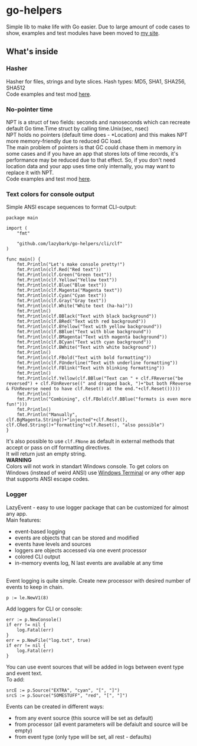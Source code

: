 # go-helpers
Simple lib to make life with Go easier. Due to large amount of code cases to show, examples and test modules have been moved to [my site](https://lazybark.dev).

## What's inside

### Hasher

Hasher for files, strings and byte slices. Hash types: MD5, SHA1, SHA256, SHA512<br>
Code examples and test mod [here](https://lazybark.dev/go-helpers/#hasher).


### No-pointer time

NPT is a struct of two fields: seconds and nanoseconds which can recreate default Go time.Time struct by calling time.Unix(sec, nsec) <br>
NPT holds no pointers (default time does - \*Location) and this makes NPT more memory-friendly due to reduced GC load. <br>
The main problem of pointers is that GC could chase them in memory in some cases and if you have an app that stores lots of time records, it's performance may be reduced due to that effect. So, if you don't need location data and your app uses time only internally, you may want to replace it with NPT.<br>
Code examples and test mod [here](https://lazybark.dev/go-helpers/#npt).

### Text colors for console output
Simple ANSI escape sequences to format CLI-output:
```
package main

import (
	"fmt"

	"github.com/lazybark/go-helpers/cli/clf"
)

func main() {
	fmt.Println("Let's make console pretty!")
	fmt.Println(clf.Red("Red text"))
	fmt.Println(clf.Green("Green text"))
	fmt.Println(clf.Yellow("Yellow text"))
	fmt.Println(clf.Blue("Blue text"))
	fmt.Println(clf.Magenta("Magenta text"))
	fmt.Println(clf.Cyan("Cyan text"))
	fmt.Println(clf.Gray("Gray text"))
	fmt.Println(clf.White("White text (ha-ha)"))
	fmt.Println()
	fmt.Println(clf.BBlack("Text with black background"))
	fmt.Println(clf.BRed("Text with red background"))
	fmt.Println(clf.BYellow("Text with yellow background"))
	fmt.Println(clf.BBlue("Text with blue background"))
	fmt.Println(clf.BMagenta("Text with magenta background"))
	fmt.Println(clf.BCyan("Text with cyan background"))
	fmt.Println(clf.BWhite("Text with white background"))
	fmt.Println()
	fmt.Println(clf.FBold("Text with bold formatting"))
	fmt.Println(clf.FUnderline("Text with underline formatting"))
	fmt.Println(clf.FBlink("Text with blinking formatting"))
	fmt.Println()
	fmt.Println(clf.Yellow(clf.BBlue("Text can " + clf.FReverse("be reversed") + clf.FUnReverse((" and dropped back, ")+"but both FReverse & FUnReverse need to have clf.Reset() at the end."+clf.Reset()))))
	fmt.Println()
	fmt.Println("Combining", clf.FBold(clf.BBlue("formats is even more fun!")))
	fmt.Println()
	fmt.Println("Manually", clf.BgMagenta.String()+"injected"+clf.Reset(), clf.CRed.String()+"formatting"+clf.Reset(), "also possible")
}
```
It's also possible to use `clf.FNone` as default in external methods that accept or pass on clf formatting directives.<br>
It will return just an empty string.<br>
**WARNING**
<br>
Colors will not work in standart Windows console. To get colors on Windows (instead of weird ANSI) use [Windows Terminal](https://docs.microsoft.com/en-us/windows/terminal/install) or any other app that supports ANSI escape codes.

### Logger

LazyEvent - easy to use logger package that can be customized for almost any app. <br>
Main features:
* event-based logging
* events are objects that can be stored and modified
* events have levels and sources
* loggers are objects accessed via one event processor
* colored CLI output
* in-memory events log, N last events are available at any time
<br>
Event logging is quite simple.
Create new processor with desired number of events to keep in chain.

```
p := le.NewV1(8)
```

Add loggers for CLI or console: <br>

```
err := p.NewConsole()
if err != nil {
	log.Fatal(err)
}
err = p.NewFile("log.txt", true)
if err != nil {
	log.Fatal(err)
}
```
You can use event sources that will be added in logs between event type and event text.<br>
To add:

```
srcE := p.Source("EXTRA", "cyan", "[", "]")
srcS := p.Source("SOMESTUFF", "red", "[", "]")
```

Events can be created in different ways:
* from any event source (this source will be set as default)
* from processor (all event parameters will be defaiult and source will be empty)
* from event type (only type will be set, all rest - defaults)




